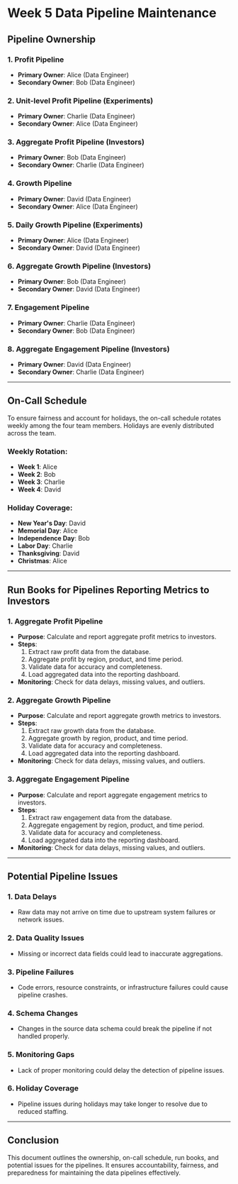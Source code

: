 # Week 5 Data Pipeline Maintenance

## Pipeline Ownership

### 1. **Profit Pipeline**
   - **Primary Owner**: Alice (Data Engineer)
   - **Secondary Owner**: Bob (Data Engineer)

### 2. **Unit-level Profit Pipeline (Experiments)**
   - **Primary Owner**: Charlie (Data Engineer)
   - **Secondary Owner**: Alice (Data Engineer)

### 3. **Aggregate Profit Pipeline (Investors)**
   - **Primary Owner**: Bob (Data Engineer)
   - **Secondary Owner**: Charlie (Data Engineer)

### 4. **Growth Pipeline**
   - **Primary Owner**: David (Data Engineer)
   - **Secondary Owner**: Alice (Data Engineer)

### 5. **Daily Growth Pipeline (Experiments)**
   - **Primary Owner**: Alice (Data Engineer)
   - **Secondary Owner**: David (Data Engineer)

### 6. **Aggregate Growth Pipeline (Investors)**
   - **Primary Owner**: Bob (Data Engineer)
   - **Secondary Owner**: David (Data Engineer)

### 7. **Engagement Pipeline**
   - **Primary Owner**: Charlie (Data Engineer)
   - **Secondary Owner**: Bob (Data Engineer)

### 8. **Aggregate Engagement Pipeline (Investors)**
   - **Primary Owner**: David (Data Engineer)
   - **Secondary Owner**: Charlie (Data Engineer)

---

## On-Call Schedule

To ensure fairness and account for holidays, the on-call schedule rotates weekly among the four team members. Holidays are evenly distributed across the team.

### Weekly Rotation:
- **Week 1**: Alice
- **Week 2**: Bob
- **Week 3**: Charlie
- **Week 4**: David

### Holiday Coverage:
- **New Year's Day**: David
- **Memorial Day**: Alice
- **Independence Day**: Bob
- **Labor Day**: Charlie
- **Thanksgiving**: David
- **Christmas**: Alice

---

## Run Books for Pipelines Reporting Metrics to Investors

### 1. **Aggregate Profit Pipeline**
   - **Purpose**: Calculate and report aggregate profit metrics to investors.
   - **Steps**:
     1. Extract raw profit data from the database.
     2. Aggregate profit by region, product, and time period.
     3. Validate data for accuracy and completeness.
     4. Load aggregated data into the reporting dashboard.
   - **Monitoring**: Check for data delays, missing values, and outliers.

### 2. **Aggregate Growth Pipeline**
   - **Purpose**: Calculate and report aggregate growth metrics to investors.
   - **Steps**:
     1. Extract raw growth data from the database.
     2. Aggregate growth by region, product, and time period.
     3. Validate data for accuracy and completeness.
     4. Load aggregated data into the reporting dashboard.
   - **Monitoring**: Check for data delays, missing values, and outliers.

### 3. **Aggregate Engagement Pipeline**
   - **Purpose**: Calculate and report aggregate engagement metrics to investors.
   - **Steps**:
     1. Extract raw engagement data from the database.
     2. Aggregate engagement by region, product, and time period.
     3. Validate data for accuracy and completeness.
     4. Load aggregated data into the reporting dashboard.
   - **Monitoring**: Check for data delays, missing values, and outliers.

---

## Potential Pipeline Issues

### 1. **Data Delays**
   - Raw data may not arrive on time due to upstream system failures or network issues.

### 2. **Data Quality Issues**
   - Missing or incorrect data fields could lead to inaccurate aggregations.

### 3. **Pipeline Failures**
   - Code errors, resource constraints, or infrastructure failures could cause pipeline crashes.

### 4. **Schema Changes**
   - Changes in the source data schema could break the pipeline if not handled properly.

### 5. **Monitoring Gaps**
   - Lack of proper monitoring could delay the detection of pipeline issues.

### 6. **Holiday Coverage**
   - Pipeline issues during holidays may take longer to resolve due to reduced staffing.

---

## Conclusion
This document outlines the ownership, on-call schedule, run books, and potential issues for the pipelines. It ensures accountability, fairness, and preparedness for maintaining the data pipelines effectively.